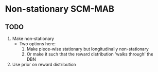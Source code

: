 # Non-stationary SCM-MAB

## TODO

1. Make non-stationary
   - Two options here:
      1. Make piece-wise stationary but longitudinally non-stationary
      2. Or make it such that the reward distribution 'walks through' the DBN
2. Use prior on reward distribution
